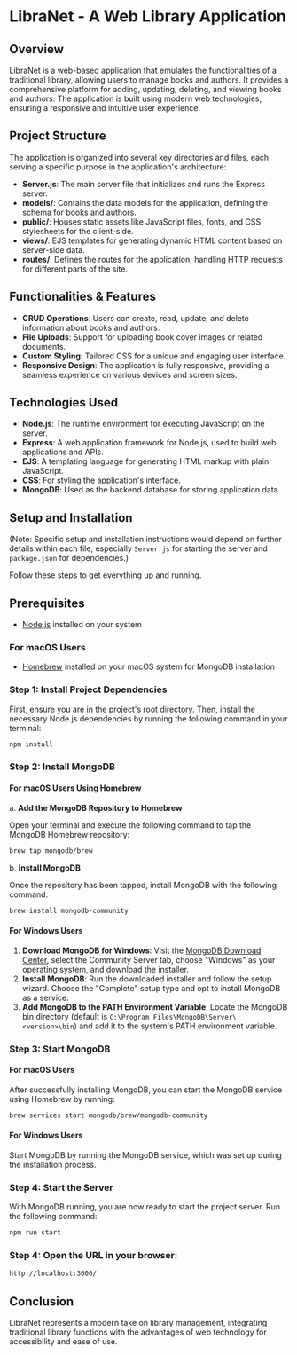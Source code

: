
# LibraNet - A Web Library Application

## Overview
LibraNet is a web-based application that emulates the functionalities of a traditional library, allowing users to manage books and authors. It provides a comprehensive platform for adding, updating, deleting, and viewing books and authors. The application is built using modern web technologies, ensuring a responsive and intuitive user experience.

## Project Structure
The application is organized into several key directories and files, each serving a specific purpose in the application's architecture:

- **Server.js**: The main server file that initializes and runs the Express server.
- **models/**: Contains the data models for the application, defining the schema for books and authors.
- **public/**: Houses static assets like JavaScript files, fonts, and CSS stylesheets for the client-side.
- **views/**: EJS templates for generating dynamic HTML content based on server-side data.
- **routes/**: Defines the routes for the application, handling HTTP requests for different parts of the site.

## Functionalities & Features
- **CRUD Operations**: Users can create, read, update, and delete information about books and authors.
- **File Uploads**: Support for uploading book cover images or related documents.
- **Custom Styling**: Tailored CSS for a unique and engaging user interface.
- **Responsive Design**: The application is fully responsive, providing a seamless experience on various devices and screen sizes.

## Technologies Used
- **Node.js**: The runtime environment for executing JavaScript on the server.
- **Express**: A web application framework for Node.js, used to build web applications and APIs.
- **EJS**: A templating language for generating HTML markup with plain JavaScript.
- **CSS**: For styling the application's interface.
- **MongoDB**: Used as the backend database for storing application data.

## Setup and Installation
(Note: Specific setup and installation instructions would depend on further details within each file, especially `Server.js` for starting the server and `package.json` for dependencies.)

Follow these steps to get everything up and running.

## Prerequisites

- [Node.js](https://nodejs.org/) installed on your system

### For macOS Users

- [Homebrew](https://brew.sh/) installed on your macOS system for MongoDB installation

### Step 1: Install Project Dependencies

First, ensure you are in the project's root directory. Then, install the necessary Node.js dependencies by running the following command in your terminal:

```bash
npm install
```

### Step 2: Install MongoDB

#### For macOS Users Using Homebrew

a. **Add the MongoDB Repository to Homebrew**

Open your terminal and execute the following command to tap the MongoDB Homebrew repository:

```bash
brew tap mongodb/brew
```

b. **Install MongoDB**

Once the repository has been tapped, install MongoDB with the following command:

```bash
brew install mongodb-community
```

#### For Windows Users

1. **Download MongoDB for Windows**: Visit the [MongoDB Download Center](https://www.mongodb.com/try/download/community), select the Community Server tab, choose "Windows" as your operating system, and download the installer.
2. **Install MongoDB**: Run the downloaded installer and follow the setup wizard. Choose the "Complete" setup type and opt to install MongoDB as a service.
3. **Add MongoDB to the PATH Environment Variable**: Locate the MongoDB bin directory (default is `C:\Program Files\MongoDB\Server\<version>\bin`) and add it to the system's PATH environment variable.

### Step 3: Start MongoDB

#### For macOS Users

After successfully installing MongoDB, you can start the MongoDB service using Homebrew by running:

```bash
brew services start mongodb/brew/mongodb-community
```

#### For Windows Users

Start MongoDB by running the MongoDB service, which was set up during the installation process.

### Step 4: Start the Server

With MongoDB running, you are now ready to start the project server. Run the following command:

```bash
npm run start
```

### Step 4: Open the URL in your browser:

```bash
http://localhost:3000/
```



## Conclusion
LibraNet represents a modern take on library management, integrating traditional library functions with the advantages of web technology for accessibility and ease of use.
